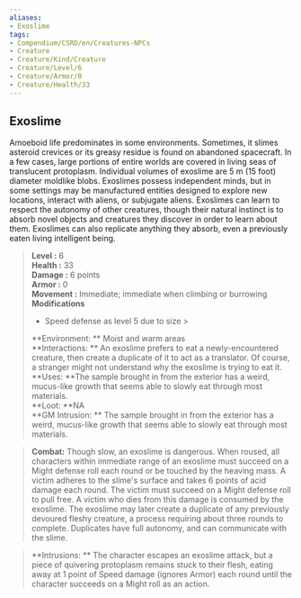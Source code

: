 ```yaml
---
aliases:
- Exoslime
tags:
- Compendium/CSRD/en/Creatures-NPCs
- Creature
- Creature/Kind/Creature
- Creature/Level/6
- Creature/Armor/0
- Creature/Health/33
---
```


  
## Exoslime  
Amoeboid life predominates in some environments. Sometimes, it slimes asteroid crevices or its greasy residue is found on abandoned spacecraft. In a few cases, large portions of entire worlds are covered in living seas of translucent protoplasm. Individual volumes of exoslime are 5 m (15 foot) diameter moldlike blobs. Exoslimes possess independent minds, but in some settings may be manufactured entities designed to explore new locations, interact with aliens, or subjugate aliens. Exoslimes can learn to respect the autonomy of other creatures, though their natural instinct is to absorb novel objects and creatures they discover in order to learn about them. Exoslimes can also replicate anything they absorb, even a previously eaten living intelligent being.  

  
> **Level :** 6  
> **Health :** 33  
> **Damage :** 6 points  
> **Armor :** 0  
> **Movement :** Immediate; immediate when climbing or burrowing  
> **Modifications**  
>- Speed defense as level 5 due to size >
>  
> **Environment: ** Moist and warm areas  
> **Interactions: ** An exoslime prefers to eat a newly-encountered creature, then create a duplicate of it to act as a translator. Of course, a stranger might not understand why the exoslime is trying to eat it.  
> **Uses: **The sample brought in from the exterior has a weird, mucus-like growth that seems able to slowly eat through most materials.  
> **Loot: **NA  
> **GM Intrusion: ** The sample brought in from the exterior has a weird, mucus-like growth that seems able to slowly eat through most materials.  

> **Combat:** 
> Though slow, an exoslime is dangerous. When roused, all characters within immediate range of an exoslime must succeed on a Might defense roll each round or be touched by the heaving mass. A victim adheres to the slime's surface and takes 6 points of acid damage each round. The victim must succeed on a Might defense roll to pull free. A victim who dies from this damage is consumed by the exoslime. The exoslime may later create a duplicate of any previously devoured fleshy creature, a process requiring about three rounds to complete. Duplicates have full autonomy, and can communicate with the slime.  
  

> **Intrusions: ** 
> The character escapes an exoslime attack, but a piece of quivering protoplasm remains stuck to their flesh, eating away at 1 point of Speed damage (ignores Armor) each round until the character succeeds on a Might roll as an action.  
